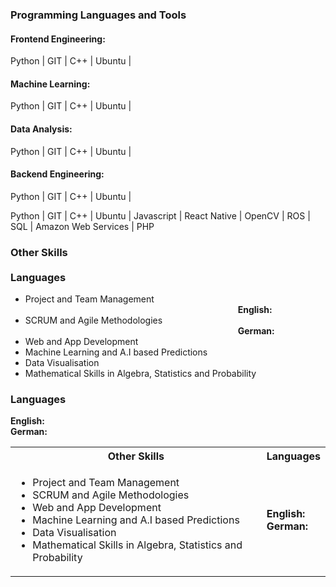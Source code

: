 ### Programming Languages and Tools

#### Frontend Engineering: &emsp; <span class="icon-star-full"></span><span class="icon-star-full"></span><span class="icon-star-full"></span>
Python | GIT | C++ | Ubuntu |

#### Machine Learning: &emsp; <span class="icon-star-full"></span><span class="icon-star-full"></span><span class="icon-star-full"></span>
Python | GIT | C++ | Ubuntu |

#### Data Analysis: &emsp; <span class="icon-star-full"></span><span class="icon-star-full"></span><span class="icon-star-full"></span>
Python | GIT | C++ | Ubuntu |

#### Backend Engineering: &emsp; <span class="icon-star-full"></span><span class="icon-star-full"></span><span class="icon-star-full"></span>
Python | GIT | C++ | Ubuntu |


Python | GIT | C++ | Ubuntu | Javascript | React Native | OpenCV | ROS | SQL | Amazon Web Services | PHP 

### Other Skills &emsp;&emsp;&emsp;&emsp;&emsp;&emsp;&emsp;&emsp;&emsp;&emsp;&emsp;&emsp;&emsp;&emsp;&emsp;&emsp;&emsp;&emsp;&emsp;&emsp;&emsp;&emsp;&emsp;&emsp;&emsp;&emsp;&emsp; Languages
- Project and Team Management &emsp;&emsp;&emsp;&emsp;&emsp;&emsp;&emsp;&emsp;&emsp;&emsp;&emsp;&emsp;&emsp;&emsp;&emsp;&emsp;&emsp;&emsp;&emsp;&emsp;&emsp;&emsp;&emsp;&emsp; **English:** &nbsp; <span class="icon-star-full"></span><span class="icon-star-full"></span><span class="icon-star-full"></span> <br>
- SCRUM and Agile Methodologies &emsp;&emsp;&emsp;&emsp;&emsp;&emsp;&emsp;&emsp;&emsp;&emsp;&emsp;&emsp;&emsp;&emsp;&emsp;&emsp;&emsp;&emsp;&emsp;&emsp;&emsp;&emsp;&emsp;&emsp; **German:**  &nbsp;<span class="icon-star-full"></span><span class="icon-star-empty"></span><span class="icon-star-empty"></span>
- Web and App Development
- Machine Learning and A.I based Predictions
- Data Visualisation
- Mathematical Skills in Algebra, Statistics and Probability

### Languages 

**English:** &nbsp; <span class="icon-star-full"></span><span class="icon-star-full"></span><span class="icon-star-full"></span> <br>
**German:**  &nbsp;<span class="icon-star-full"></span><span class="icon-star-empty"></span><span class="icon-star-empty"></span>



<table>
<tr>
<th>
Other Skills
</th>
<th>
Languages
</th>
</tr>

<tr>
<td>

<ul>
    <li>Project and Team Management</li>
    <li>SCRUM and Agile Methodologies</li>
    <li>Web and App Development</li>
    <li>Machine Learning and A.I based Predictions</li>
    <li>Data Visualisation</li>
    <li>Mathematical Skills in Algebra, Statistics and Probability</li>
</ul>

</td>
<td>

<strong>English:</strong> &nbsp; <span class="icon-star-full"></span><span class="icon-star-full"></span><span class="icon-star-full"></span> <br>
<strong>German:</strong> &nbsp; <span class="icon-star-full"></span><span class="icon-star-full"></span><span class="icon-star-full"></span> 

</td>
</tr>
</table>